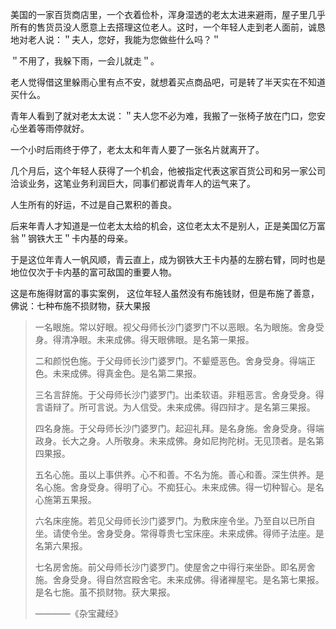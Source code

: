 美国的一家百货商店里，一个衣着俭朴，浑身湿透的老太太进来避雨，屋子里几乎所有的售货员没人愿意上去搭理这位老人。这时，一个年轻人走到老人面前，诚恳地对老人说：＂夫人，您好，我能为您做些什么吗？＂

＂不用了，我躲下雨，一会儿就走＂。

老人觉得借这里躲雨心里有点不安，就想着买点商品吧，可是转了半天实在不知道买什么。

青年人看到了就对老太太说：＂夫人您不必为难，我搬了一张椅子放在门口，您安心坐着等雨停就好。

一个小时后雨终于停了，老太太和年青人要了一张名片就离开了。

几个月后，这个年轻人获得了一个机会，他被指定代表这家百货公司和另一家公司洽谈业务，这笔业务利润巨大，同事们都说青年人的运气来了。

人生所有的好运，不过是自己累积的善良。

后来年青人才知道是一位老太太给的机会，这位老太太不是别人，正是美国亿万富翁＂钢铁大王＂卡内基的母亲。

于是这位年青人一帆风顺，青云直上，成为钢铁大王卡内基的左膀右臂，同时也是地位仅次于卡内基的富可敌国的重要人物。

这是布施得财富的事实案例，
这位年轻人虽然没有布施钱财，但是布施了善意，
佛说：七种布施不损财物，获大果报

> 一名眼施。常以好眼。视父母师长沙门婆罗门不以恶眼。名为眼施。舍身受身。得清净眼。未来成佛。得天眼佛眼。是名第一果报。
> 
> 二和颜悦色施。于父母师长沙门婆罗门。不颦蹙恶色。舍身受身。得端正色。未来成佛。得真金色。是名第二果报。
> 
> 三名言辞施。于父母师长沙门婆罗门。出柔软语。非粗恶言。舍身受身。得言语辩了。所可言说。为人信受。未来成佛。得四辩才。是名第三果报。
> 
> 四名身施。于父母师长沙门婆罗门。起迎礼拜。是名身施。舍身受身。得端政身。长大之身。人所敬身。未来成佛。身如尼拘陀树。无见顶者。是名第四果报。
> 
> 五名心施。虽以上事供养。心不和善。不名为施。善心和善。深生供养。是名心施。舍身受身。得明了心。不痴狂心。未来成佛。得一切种智心。是名心施第五果报。
> 
> 六名床座施。若见父母师长沙门婆罗门。为敷床座令坐。乃至自以已所自坐。请使令坐。舍身受身。常得尊贵七宝床座。未来成佛。得师子法座。是名第六果报。
> 
> 七名房舍施。前父母师长沙门婆罗门。使屋舍之中得行来坐卧。即名房舍施。舍身受身。得自然宫殿舍宅。未来成佛。得诸禅屋宅。是名第七果报。是名七施。虽不损财物。获大果报。
> 
> ————《杂宝藏经》
